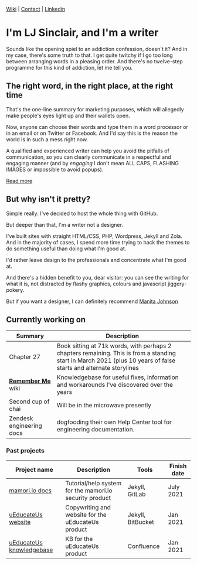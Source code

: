 [Wiki](https://github.com/ljsinclair/ljsinclair/wiki) | [Contact](mailto:projects@ljsinclair.net) | [Linkedin](https://www.linkedin.com/in/ljsinclair/)

# I'm LJ Sinclair, and I'm a writer

Sounds like the opening spiel to an addiction confession, doesn't it? And in my case, there's some truth to that. I get quite twitchy if I go too long between arranging words in a pleasing order. And there's no twelve-step programme for this kind of addiction, let me tell you.

## The right word, in the right place, at the right time

That's the one-line summary for marketing purposes, which will allegedly make people's eyes light up and their wallets open.

Now, anyone can choose their words and type them in a word processor or in an email or on Twitter or Facebook. And I'd say this is the reason the world is in such a mess right now.

A qualified and experienced writer can help you avoid the pitfalls of communication, so you can clearly communicate in a respectful and engaging manner (and by *engaging* I don't mean ALL CAPS, FLASHING IMAGES or impossible to avoid popups).

[Read more](https://github.com/ljsinclair/ljsinclair/wiki/Professional-writing)

## But why isn't it pretty?

Simple really: I've decided to host the whole thing with GitHub.

But deeper than that, I'm a writer not a designer.

I've built sites with straight HTML/CSS, PHP, Wordpress, Jekyll and Zola. And in the majority of cases, I spend more time trying to hack the themes to do something useful than doing what I'm good at.

I'd rather leave design to the professionals and concentrate what I'm good at.

And there's a hidden benefit to you, dear visitor: you can see the writing for what it is, not distracted by flashy graphics, colours and javascript jiggery-pokery.

But if you want a designer, I can definitely recommend [Manita Johnson](http://manita.com.au/)

## Currently working on

| Summary | Description |
|---|---|
| Chapter 27 | Book sitting at 71k words, with perhaps 2 chapters remaining. This is from a standing start in March 2021 (plus 10 years of false starts and alternate storylines|
| **[Remember Me](https://github.com/ljsinclair/remember)** wiki | Knowledgebase for useful fixes, information and workarounds I've discovered over the years |
| Second cup of chai | Will be in the microwave presently |
| Zendesk engineering docs | dogfooding their own Help Center tool for engineering documentation. |

### Past projects

| Project name | Description | Tools | Finish date | 
|---|---|---|---|
| [mamori.io docs](https://doc.mamori.io) | Tutorial/help system for the mamori.io security product | Jekyll, GitLab | July 2021
| [uEducateUs website](https://ueducateus.com.au) | Copywriting and website for the uEducateUs product | Jekyll, BitBucket | Jan 2021 |
| [uEducateUs knowledgebase](https://linkedsuccess.atlassian.net/wiki/spaces/UKB/overview) | KB for the uEducateUs product | Confluence | Jan 2021 |

